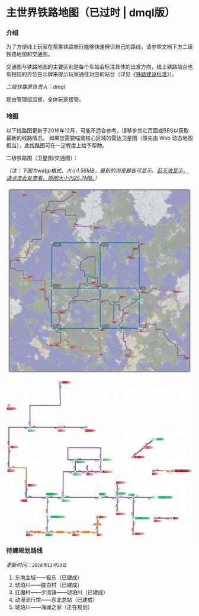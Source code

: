 # 主世界铁路地图（已过时 | dmql版）

### 介绍

为了方便线上玩家在搭乘铁路旅行能够快速辨识自己的路线，请参照文档下方二级铁路地图和交通图。

交通图与铁路地图的主要区别是每个车站会标注具体的出发方向，线上铁路站台也有相应的方位告示牌来提示玩家通往对应的站台（详见《[铁路建设标准](tutorial/building/railway-construction-standard.md#_13-站牌规范)》）。

*二级铁路原负责人：dmql*

现由管理组监督、全体玩家接管。

### 地图

以下线路图更新于2016年12月，可能不适合参考。请移步其它页面或BBS以获取最新的线路情况。
如果您需要喵窝核心区域的雷达卫星图（原先由 Web 动态地图担当），此线路图可在一定程度上给予帮助。

二级铁路图（卫星图/交通图）：

*（注：下图为webp格式，大小1.56MB，最新的浏览器皆可显示。[若无法显示，请点击此处查看。原图大小为25.7MB。](https://silverwei.github.io/NyaaCatTraffic/)）*

![二级铁路图（卫星图/交通图）](../../assets/images/map-navi/map-overworld-rail-dmql.webp)

![二级铁路图（卫星图/交通图）](../../assets/images/map-navi/nyaacattraffic2.png)

### 待建规划路线

*更新时间：`2016年11月23日`*

1. 东南主城——极东（已建成）
2. 琥珀川——胧白村（已建成）
3. 红魔村——夕凉镇——琥珀川（已建成）
4. 动漫流行馆——东北总站（已建成）
5. 琥珀川——海澜之家（正在规划）
